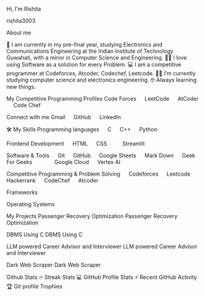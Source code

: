 Hi, I'm Rishita 



rishita3003

 About me





🏫 I am currently in my pre-final year, studying Electronics and Communications Engineering at the Indian Institute of Technology Guwahati, with a minor in Computer Science and Engineering.
🧑‍💻 I love using Software as a solution for every Problem.
💻 I am a competitive programmer at Codeforces, Atcoder, Codechef, Leetcode.
🧑‍🎓 I’m currently studying computer science and electronics engineering.
🤓 Always learning new things.

My Competitive Programming Profiles
Code Forces   LeetCode   AtCoder   Code Chef

Connect with me
Gmail   GitHub   LinkedIn

🛠️ My Skills
Programming languages
  C   C++   Python

Frontend Development
  HTML   CSS     Streamlit  

Software & Tools
  Git   GitHub   Google Sheets   Mark Down   Geek For Geeks         Google Cloud   Vertex AI

Competitive Programming & Problem Solving
  Codeforces   Leetcode   Hackerrank   CodeChef   Atcoder

Frameworks
              

Operating Systems
           


My Projects
Passenger Recovery Optimization
Passenger Recovery Optimization

DBMS Using C
DBMS Using C

LLM powered Career Advisor and Interviewer
LLM powered Career Advisor and Interviewer

Dark Web Scraper
Dark Web Scraper

Github Stats
🔥 Streak Stats
💻 GitHub Profile Stats
⚡ Recent GitHub Activity
🏆 Git profile Trophies
